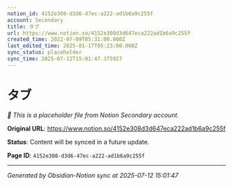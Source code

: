 ```yaml
---
notion_id: 4152e308-d3d6-47ec-a222-ad1b6a9c255f
account: Secondary
title: タブ
url: https://www.notion.so/4152e308d3d647eca222ad1b6a9c255f
created_time: 2022-07-09T05:31:00.000Z
last_edited_time: 2025-01-17T05:23:00.000Z
sync_status: placeholder
sync_time: 2025-07-12T15:01:47.375927
---
```


# タブ

*🔄 This is a placeholder file from Notion Secondary account.*

**Original URL**: https://www.notion.so/4152e308d3d647eca222ad1b6a9c255f

**Status**: Content will be synced in a future update.

**Page ID**: `4152e308-d3d6-47ec-a222-ad1b6a9c255f`

---

*Generated by Obsidian-Notion sync at 2025-07-12 15:01:47*
